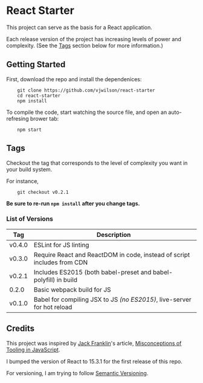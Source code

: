 # React Starter

This project can serve as the basis for a React application.

Each release version of the project has increasing levels of power and complexity. (See the [Tags](#tags) section below for more information.)

## Getting Started

First, download the repo and install the dependenices:

        git clone https://github.com/vjwilson/react-starter
        cd react-starter
        npm install

To compile the code, start watching the source file, and open an auto-refresing brower tab:

        npm start

## Tags

Checkout the tag that corresponds to the level of complexity you want in your build system.

For instance,

        git checkout v0.2.1

**Be sure to re-run `npm install` after you change tags.**

### List of Versions

| Tag | Description |
| --- | ----------- |
| v0.4.0 | ESLint for JS linting |
| v0.3.0 | Require React and ReactDOM in code, instead of script includes from CDN |
| v0.2.1 | Includes ES2015 (both babel-preset and babel-polyfill) in build |
| 0.2.0 | Basic webpack build for JS |
| v0.1.0 | Babel for compiling JSX to JS _(no ES2015)_, live-server for hot reload |

## Credits

This project was inspired by [Jack Franklin](https://twitter.com/jack_franklin)'s article, [Misconceptions of Tooling in JavaScript](http://javascriptplayground.com/blog/2016/02/the-react-webpack-tooling-problem/).

I bumped the version of React to 15.3.1 for the first release of this repo.

For versioning, I am trying to follow [Semantic Versioning](http://semver.org/).
